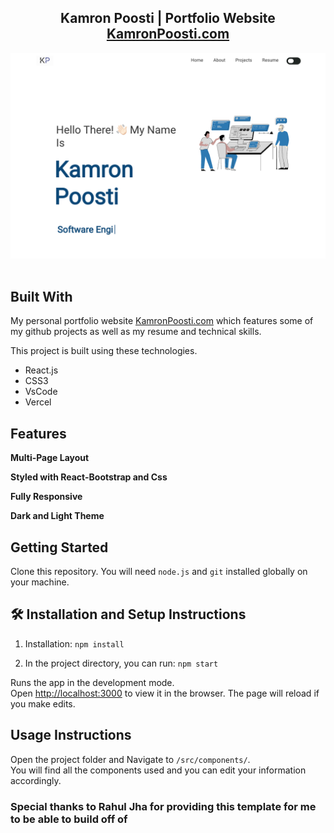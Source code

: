<h2 align="center">
  Kamron Poosti | Portfolio Website<br/>
  <a href="https://www.kamronpoosti.com/" target="_blank">KamronPoosti.com</a>
</h2>
<div align="center">
  <img alt="Demo" src="./Images/readme_img.png" />
</div>

<br/>

## Built With

My personal portfolio website <a href="https://www.KamronPoosti.com" target="_blank">KamronPoosti.com</a> which features some of my github projects as well as my resume and technical skills.<br/>

This project is built using these technologies.

- React.js
- CSS3
- VsCode
- Vercel

## Features

**Multi-Page Layout**

**Styled with React-Bootstrap and Css**

**Fully Responsive**

**Dark and Light Theme**

## Getting Started

Clone this repository. You will need `node.js` and `git` installed globally on your machine.

## 🛠 Installation and Setup Instructions

1. Installation: `npm install`

2. In the project directory, you can run: `npm start`

Runs the app in the development mode.\
Open [http://localhost:3000](http://localhost:3000) to view it in the browser.
The page will reload if you make edits.

## Usage Instructions

Open the project folder and Navigate to `/src/components/`. <br/>
You will find all the components used and you can edit your information accordingly.

### Special thanks to Rahul Jha for providing this template for me to be able to build off of
